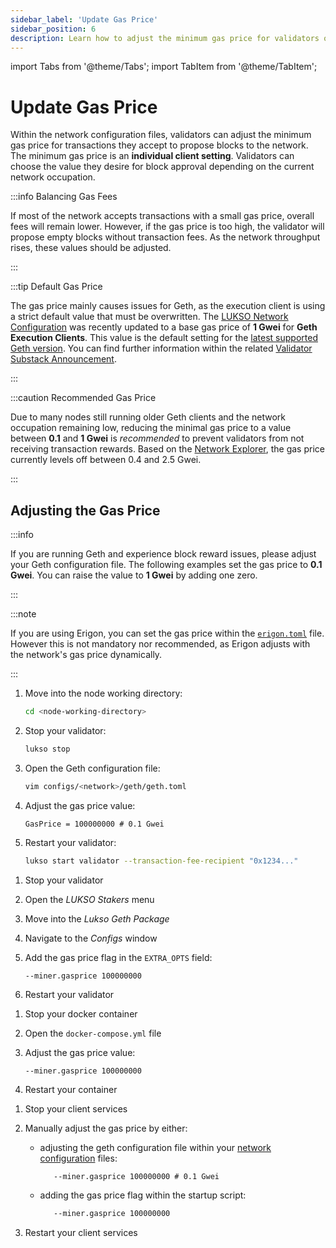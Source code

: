 ```yaml
---
sidebar_label: 'Update Gas Price'
sidebar_position: 6
description: Learn how to adjust the minimum gas price for validators on the LUKSO Network.
---
```


import Tabs from '@theme/Tabs';
import TabItem from '@theme/TabItem';

# Update Gas Price

Within the network configuration files, validators can adjust the minimum gas price for transactions they accept to propose blocks to the network. The minimum gas price is an **individual client setting**. Validators can choose the value they desire for block approval depending on the current network occupation.

:::info Balancing Gas Fees

If most of the network accepts transactions with a small gas price, overall fees will remain lower. However, if the gas price is too high, the validator will propose empty blocks without transaction fees. As the network throughput rises, these values should be adjusted.

:::

:::tip Default Gas Price

The gas price mainly causes issues for Geth, as the execution client is using a strict default value that must be overwritten. The [LUKSO Network Configuration](https://github.com/lukso-network/network-configs) was recently updated to a base gas price of **1 Gwei** for **Geth Execution Clients**. This value is the default setting for the [latest supported Geth version](../mainnet/running-a-node.md). You can find further information within the related [Validator Substack Announcement](https://luksovalidators.substack.com/p/action-required-for-geth-operators).

:::

:::caution Recommended Gas Price

Due to many nodes still running older Geth clients and the network occupation remaining low, reducing the minimal gas price to a value between **0.1** and **1 Gwei** is _recommended_ to prevent validators from not receiving transaction rewards. Based on the [Network Explorer](https://explorer.execution.mainnet.lukso.network/), the gas price currently levels off between 0.4 and 2.5 Gwei.

:::

## Adjusting the Gas Price

:::info

If you are running Geth and experience block reward issues, please adjust your Geth configuration file. The following examples set the gas price to **0.1 Gwei**. You can raise the value to **1 Gwei** by adding one zero.

:::

:::note

If you are using Erigon, you can set the gas price within the [`erigon.toml`](https://github.com/lukso-network/network-configs) file. However this is not mandatory nor recommended, as Erigon adjusts with the network's gas price dynamically.

:::

<Tabs>
<TabItem value="cli" label="📟 LUKSO CLI" default>

1. Move into the node working directory:

   ```sh
   cd <node-working-directory>
   ```

2. Stop your validator:

   ```sh
   lukso stop
   ```

3. Open the Geth configuration file:

   ```sh
   vim configs/<network>/geth/geth.toml
   ```

4. Adjust the gas price value:

   ```text
   GasPrice = 100000000 # 0.1 Gwei
   ```

5. Restart your validator:

   ```sh
   lukso start validator --transaction-fee-recipient "0x1234..."
   ```

</TabItem>
<TabItem value="dappnode" label="📦 Dappnode">

1. Stop your validator
2. Open the _LUKSO Stakers_ menu
3. Move into the _Lukso Geth Package_
4. Navigate to the _Configs_ window
5. Add the gas price flag in the `EXTRA_OPTS` field:

   ```text
   --miner.gasprice 100000000
   ```

6. Restart your validator

</TabItem>
<TabItem value="docker" label="🚢 Docker Image">

1. Stop your docker container

2. Open the `docker-compose.yml` file

3. Adjust the gas price value:

   ```text
   --miner.gasprice 100000000
   ```

4. Restart your container

</TabItem>
<TabItem value="custom" label="🔧 Custom Setup">

1. Stop your client services
2. Manually adjust the gas price by either:

   - adjusting the geth configuration file within your [network configuration](https://github.com/lukso-network/network-configs) files:

     ```text
        --miner.gasprice 100000000 # 0.1 Gwei
     ```

   - adding the gas price flag within the startup script:

     ```sh
        --miner.gasprice 100000000
     ```

3. Restart your client services

</TabItem>
</Tabs>
